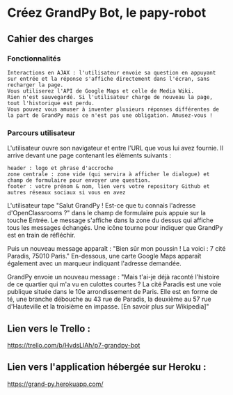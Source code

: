 # Créez GrandPy Bot, le papy-robot 
## Cahier des charges
### Fonctionnalités

    Interactions en AJAX : l'utilisateur envoie sa question en appuyant sur entrée et la réponse s'affiche directement dans l'écran, sans recharger la page.
    Vous utiliserez l'API de Google Maps et celle de Media Wiki.
    Rien n'est sauvegardé. Si l'utilisateur charge de nouveau la page, tout l'historique est perdu.
    Vous pouvez vous amuser à inventer plusieurs réponses différentes de la part de GrandPy mais ce n'est pas une obligation. Amusez-vous !

### Parcours utilisateur

L'utilisateur ouvre son navigateur et entre l'URL que vous lui avez fournie. Il arrive devant une page contenant les éléments suivants :

    header : logo et phrase d'accroche
    zone centrale : zone vide (qui servira à afficher le dialogue) et champ de formulaire pour envoyer une question.
    footer : votre prénom & nom, lien vers votre repository Github et autres réseaux sociaux si vous en avez

L'utilisateur tape "Salut GrandPy ! Est-ce que tu connais l'adresse d'OpenClassrooms ?" dans le champ de formulaire puis appuie sur la touche Entrée. Le message s'affiche dans la zone du dessus qui affiche tous les messages échangés. Une icône tourne pour indiquer que GrandPy est en train de réfléchir.

Puis un nouveau message apparaît : "Bien sûr mon poussin ! La voici : 7 cité Paradis, 75010 Paris." En-dessous, une carte Google Maps apparaît également avec un marqueur indiquant l'adresse demandée.

GrandPy envoie un nouveau message : "Mais t'ai-je déjà raconté l'histoire de ce quartier qui m'a vu en culottes courtes ? La cité Paradis est une voie publique située dans le 10e arrondissement de Paris. Elle est en forme de té, une branche débouche au 43 rue de Paradis, la deuxième au 57 rue d'Hauteville et la troisième en impasse. [En savoir plus sur Wikipedia]"

## Lien vers le Trello :
https://trello.com/b/HvdsLlAh/p7-grandpy-bot

## Lien vers l'application hébergée sur Heroku :
https://grand-py.herokuapp.com/